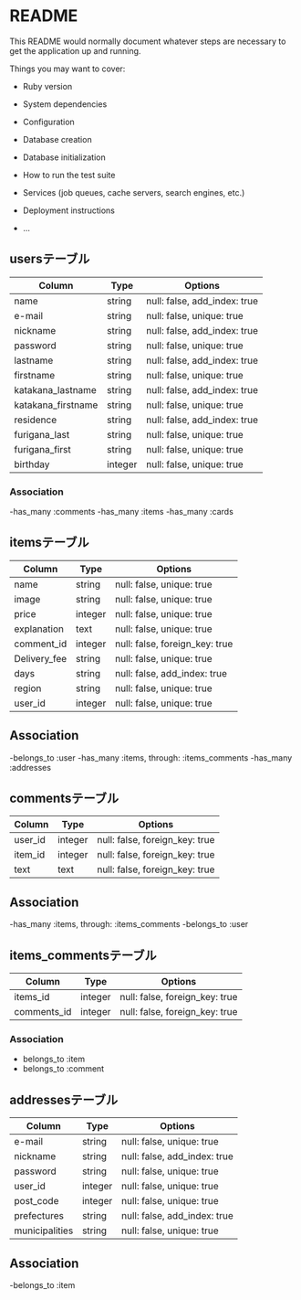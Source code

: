 # README

This README would normally document whatever steps are necessary to get the
application up and running.

Things you may want to cover:

* Ruby version

* System dependencies

* Configuration

* Database creation

* Database initialization

* How to run the test suite

* Services (job queues, cache servers, search engines, etc.)

* Deployment instructions

* ...



## usersテーブル
|Column|Type|Options|
|------|----|-------|
|name|string|null: false, add_index: true|
|e-mail|string|null: false, unique: true|
|nickname|string|null: false, add_index: true|
|password|string|null: false, unique: true|
|lastname|string|null: false, add_index: true|
|firstname|string|null: false, unique: true|
|katakana_lastname|string|null: false, add_index: true|
|katakana_firstname|string|null: false, unique: true|
|residence|string|null: false, add_index: true|
|furigana_last|string|null: false, unique: true|
|furigana_first|string|null: false, unique: true|
|birthday|integer|null: false, unique: true|

### Association
-has_many :comments
-has_many :items
-has_many :cards


## itemsテーブル
|Column|Type|Options|
|------|----|-------|
|name|string|null: false, unique: true|
|image|string|null: false, unique: true|
|price|integer|null: false, unique: true|
|explanation|text|null: false, unique: true|
|comment_id|integer|null: false, foreign_key: true|
|Delivery_fee|string|null: false, unique: true|
|days|string|null: false, add_index: true|
|region|string|null: false, unique: true|
|user_id|integer|null: false, unique: true|


## Association
-belongs_to :user
-has_many :items, through: :items_comments
-has_many :addresses



## commentsテーブル
|Column|Type|Options|
|------|----|-------|
|user_id|integer|null: false, foreign_key: true|
|item_id|integer|null: false, foreign_key: true|
|text|text|null: false, foreign_key: true|

## Association
-has_many :items, through: :items_comments
-belongs_to :user

## items_commentsテーブル

|Column|Type|Options|
|------|----|-------|
|items_id|integer|null: false, foreign_key: true|
|comments_id|integer|null: false, foreign_key: true|

### Association
- belongs_to :item
- belongs_to :comment


## addressesテーブル
|Column|Type|Options|
|------|----|-------|
|e-mail|string|null: false, unique: true|
|nickname|string|null: false, add_index: true|
|password|string|null: false, unique: true|
|user_id|integer|null: false, unique: true|
|post_code|integer|null: false, unique: true|
|prefectures|string|null: false, add_index: true|
|municipalities|string|null: false, unique: true|

## Association
-belongs_to :item

